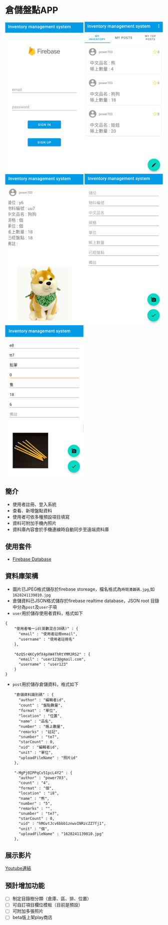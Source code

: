 倉儲盤點APP
=============================

<p float="left">
  <img src="/5.jpg" width="250" />
  <img src="/4.jpg" width="250" /> 
  <img src="/3.jpg" width="250" />
  <img src="/2.jpg" width="250" />
  <img src="/1.jpg" width="250" />
</p>

簡介
------------

- 使用者註冊、登入系統
- 查看、新增盤點資料
- 使用者可依多種預設項目填寫
- 資料可附加手機內照片
- 資料庫內容會於手機連線時自動同步至遠端資料庫

使用套件
------------

- [Firebase Database](https://firebase.google.com/docs/database)

資料庫架構
------------
- 圖片已JPEG格式儲存於firebase storeage，檔名格式為`時間湊雜碼.jpg`,如`1628241139810.jpg`
- 倉儲資料已JSON格式儲存於firebase realtime database，JSON root 目錄中分為`post`及`user`子項
 - `user`用於儲存使用者資料，格式如下
```
{
    "使用者唯一id(英數混合30碼)" : {
      "email" : "使用者註冊email",
      "username" : "使用者註冊名"
    },

    "6zQSr4KCy9fX4pXW4ThRtYMMJRS2" : {
      "email" : "user123@gmail.com",
      "username" : "user123"
    }
}
```
 - `post`用於儲存倉儲資料，格式如下
```
    "倉儲資料識別碼" : {
      "author" : "編輯者id",
      "count" : "盤點數量",
      "format" : "單位",
      "location" : "位置",
      "name" : "品名",
      "number" : "帳上數量",
      "remarks" : "註記",
      "snumber" : "te7",
      "starCount" : 0,
      "uid" : "編輯者id",
      "unit" : "單位",
      "uploadFileName" : "照片id"
    },

    "-MgPj0IPPqCv51pcL4Y2" : {
      "author" : "power703",
      "count" : "4",
      "format" : "個",
      "location" : "i8",
      "name" : "熊",
      "number" : "5",
      "remarks" : "",
      "snumber" : "te7",
      "starCount" : 0,
      "uid" : "hMGvtJcv6bbb1znwvINRzcZZ7fj1",
      "unit" : "個",
      "uploadFileName" : "1628241139810.jpg"
    },
```

展示影片
------------
[Youtube連結](https://youtu.be/mqGtv7kGnhU)

預計增加功能
------------
 - [ ] 制定目錄樹分類（倉庫、區、排、位置）
 - [ ] 可自訂項目欄位模板（目前是預設）
 - [ ] 可附加多張照片
 - [ ] beta版上架play商店
